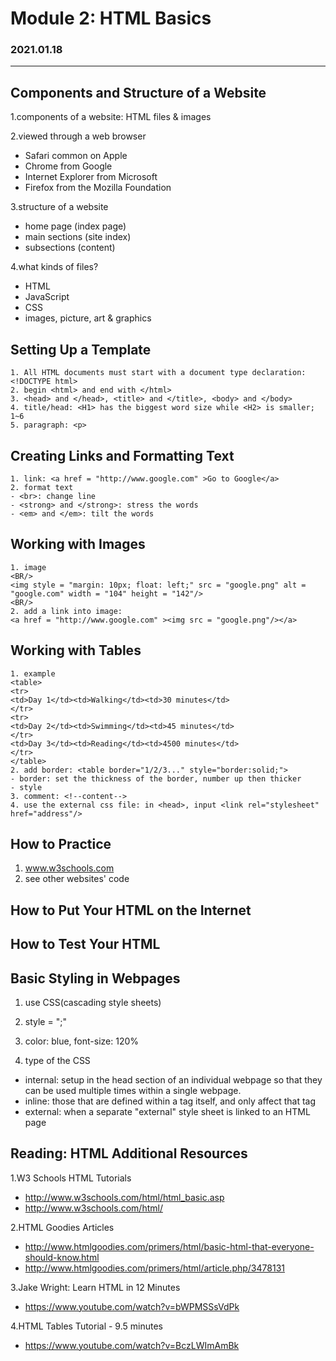 # Module 2: HTML Basics
### 2021.01.18
***
## Components and Structure of a Website
1.components of a website: HTML files & images

2.viewed through a web browser
- Safari common on Apple
- Chrome from Google
- Internet Explorer from Microsoft
- Firefox from the Mozilla Foundation

3.structure of a website
- home page (index page)
- main sections (site index)
- subsections (content)

4.what kinds of files?
- HTML
- JavaScript
- CSS
- images, picture, art & graphics

## Setting Up a Template
```
1. All HTML documents must start with a document type declaration: <!DOCTYPE html>
2. begin <html> and end with </html>
3. <head> and </head>, <title> and </title>, <body> and </body>
4. title/head: <H1> has the biggest word size while <H2> is smaller; 1~6
5. paragraph: <p>
```

## Creating Links and Formatting Text
```
1. link: <a href = "http://www.google.com" >Go to Google</a>
2. format text
- <br>: change line
- <strong> and </strong>: stress the words
- <em> and </em>: tilt the words
```

## Working with Images
```
1. image
<BR/>
<img style = "margin: 10px; float: left;" src = "google.png" alt = "google.com" width = "104" height = "142"/>
<BR/>
2. add a link into image:
<a href = "http://www.google.com" ><img src = "google.png"/></a>
```

## Working with Tables
```
1. example
<table>
<tr>
<td>Day 1</td><td>Walking</td><td>30 minutes</td>
</tr>
<tr>
<td>Day 2</td><td>Swimming</td><td>45 minutes</td>
</tr>
<td>Day 3</td><td>Reading</td><td>4500 minutes</td>
</tr>
</table>
2. add border: <table border="1/2/3..." style="border:solid;">
- border: set the thickness of the border, number up then thicker
- style
3. comment: <!--content-->
4. use the external css file: in <head>, input <link rel="stylesheet" href="address"/>
```

## How to Practice
1. www.w3schools.com
2. see other websites' code

## How to Put Your HTML on the Internet

## How to Test Your HTML

## Basic Styling in Webpages
1. use CSS(cascading style sheets)

2. style = ";"

3. color: blue, font-size: 120%

4. type of the CSS
- internal: setup in the head section of an individual webpage so that they can be used multiple times within a single webpage.
- inline: those that are defined within a tag itself, and only affect that tag
- external: when a separate "external" style sheet is linked to an HTML page

## Reading: HTML Additional Resources
1.W3 Schools HTML Tutorials
- http://www.w3schools.com/html/html_basic.asp
- http://www.w3schools.com/html/

2.HTML Goodies Articles
- http://www.htmlgoodies.com/primers/html/basic-html-that-everyone-should-know.html
- http://www.htmlgoodies.com/primers/html/article.php/3478131

3.Jake Wright: Learn HTML in 12 Minutes
- https://www.youtube.com/watch?v=bWPMSSsVdPk

4.HTML Tables Tutorial - 9.5 minutes
- https://www.youtube.com/watch?v=BczLWImAmBk
